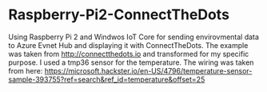 # Raspberry-Pi2-ConnectTheDots

Using Raspberry Pi 2 and Windwos IoT Core for sending envirovmental data to Azure Evnet Hub and displaying it with ConnectTheDots.
The example was taken from http://connectthedots.io and transformed for my specific purpose.
I used a tmp36 sensor for the temperature. The wiring was taken from here:
https://microsoft.hackster.io/en-US/4796/temperature-sensor-sample-393755?ref=search&ref_id=temperature&offset=25
